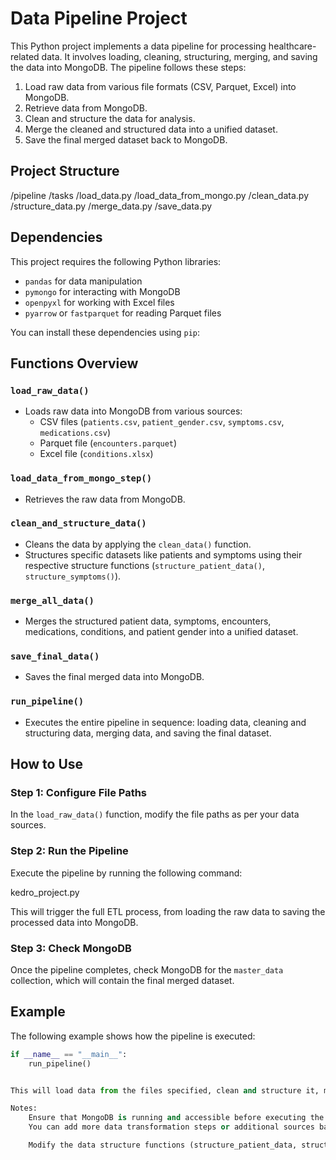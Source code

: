 # Data Pipeline Project

This Python project implements a data pipeline for processing healthcare-related data. It involves loading, cleaning, structuring, merging, and saving the data into MongoDB. The pipeline follows these steps:

1. Load raw data from various file formats (CSV, Parquet, Excel) into MongoDB.
2. Retrieve data from MongoDB.
3. Clean and structure the data for analysis.
4. Merge the cleaned and structured data into a unified dataset.
5. Save the final merged dataset back to MongoDB.

## Project Structure

/pipeline
    /tasks
        /load_data.py
        /load_data_from_mongo.py
        /clean_data.py
        /structure_data.py
        /merge_data.py
        /save_data.py




## Dependencies

This project requires the following Python libraries:

- `pandas` for data manipulation
- `pymongo` for interacting with MongoDB
- `openpyxl` for working with Excel files
- `pyarrow` or `fastparquet` for reading Parquet files

You can install these dependencies using `pip`:



## Functions Overview

### `load_raw_data()`
- Loads raw data into MongoDB from various sources:
  - CSV files (`patients.csv`, `patient_gender.csv`, `symptoms.csv`, `medications.csv`)
  - Parquet file (`encounters.parquet`)
  - Excel file (`conditions.xlsx`)

### `load_data_from_mongo_step()`
- Retrieves the raw data from MongoDB.

### `clean_and_structure_data()`
- Cleans the data by applying the `clean_data()` function.
- Structures specific datasets like patients and symptoms using their respective structure functions (`structure_patient_data()`, `structure_symptoms()`).

### `merge_all_data()`
- Merges the structured patient data, symptoms, encounters, medications, conditions, and patient gender into a unified dataset.

### `save_final_data()`
- Saves the final merged data into MongoDB.

### `run_pipeline()`
- Executes the entire pipeline in sequence: loading data, cleaning and structuring data, merging data, and saving the final dataset.

## How to Use

### Step 1: Configure File Paths

In the `load_raw_data()` function, modify the file paths as per your data sources.

### Step 2: Run the Pipeline

Execute the pipeline by running the following command:




kedro_project.py

This will trigger the full ETL process, from loading the raw data to saving the processed data into MongoDB.

### Step 3: Check MongoDB

Once the pipeline completes, check MongoDB for the `master_data` collection, which will contain the final merged dataset.

## Example

The following example shows how the pipeline is executed:

```python
if __name__ == "__main__":
    run_pipeline()


This will load data from the files specified, clean and structure it, merge it into one dataset, and store it in MongoDB.

Notes:
    Ensure that MongoDB is running and accessible before executing the pipeline.
    You can add more data transformation steps or additional sources based on project requirements.

    Modify the data structure functions (structure_patient_data, structure_symptoms, etc.) to handle your specific dataset needs.
